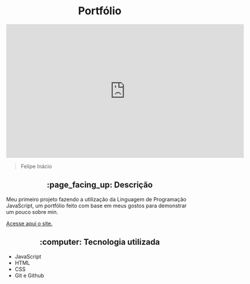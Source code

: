 <h1 align="center">Portfólio</h1>

<iframe allowfullscreen style="border:none" src="https://clipchamp.com/watch/G8gMnv0Ta9P/embed" width="640" height="360"></iframe>
        
> Felipe Inácio

<h2 align="center">:page_facing_up: Descrição</h2>
<p>Meu primeiro projeto fazendo a utilização da Linguagem de Programação JavaScript, um portfólio feito com base em meus gostos para demonstrar um pouco sobre min. </p>

<a href="https://lipeinacio.github.io/mini-portfolio/">Acesse aqui o site.</a>

<h2 align="center"> :computer: Tecnologia utilizada </h2>

- JavaScript
- HTML
- CSS
- Git e Github


